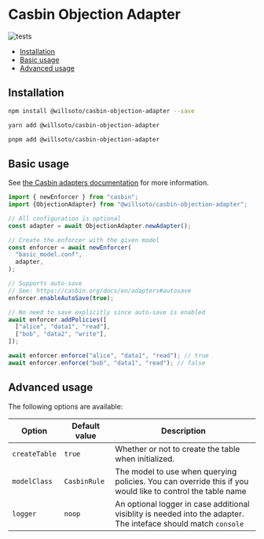 # Casbin Objection Adapter

![tests](https://github.com/willsoto/casbin-objection-adapter/workflows/tests/badge.svg)

<!-- prettier-ignore-start -->

<!-- toc -->

- [Installation](#installation)
- [Basic usage](#basic-usage)
- [Advanced usage](#advanced-usage)

<!-- tocstop -->

<!-- prettier-ignore-end -->

## Installation

```bash
npm install @willsoto/casbin-objection-adapter --save
```

```bash
yarn add @willsoto/casbin-objection-adapter
```

```bash
pnpm add @willsoto/casbin-objection-adapter
```

## Basic usage

See [the Casbin adapters documentation](https://casbin.org/docs/en/adapters) for more information.

```ts
import { newEnforcer } from "casbin";
import {ObjectionAdapter} from "@willsoto/casbin-objection-adapter";

// All configuration is optional
const adapter = await ObjectionAdapter.newAdapter();

// Create the enforcer with the given model
const enforcer = await newEnforcer(
  "basic_model.conf",
  adapter,
);

// Supports auto-save
// See: https://casbin.org/docs/en/adapters#autosave
enforcer.enableAutoSave(true);

// No need to save explicitly since auto-save is enabled
await enforcer.addPolicies([
  ["alice", "data1", "read"],
  ["bob", "data2", "write"],
]);

await enforcer.enforce("alice", "data1", "read"); // true
await enforcer.enforce("bob", "data1", "read"); // false
```

## Advanced usage

The following options are available:

| Option        | Default value | Description                                                                                                     |
| ------------- | ------------- | --------------------------------------------------------------------------------------------------------------- |
| `createTable` | `true`        | Whether or not to create the table when initialized.                                                            |
| `modelClass`  | `CasbinRule`  | The model to use when querying policies. You can override this if you would like to control the table name      |
| `logger`      | `noop`        | An optional logger in case additional visiblity is needed into the adapter. The inteface should match `console` |
